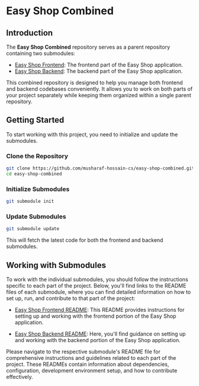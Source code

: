 # Easy Shop Combined

## Introduction

The **Easy Shop Combined** repository serves as a parent repository containing two submodules:

- [Easy Shop Frontend](https://github.com/musharaf-hossain-cs/easy-shop-frontend.git): The frontend part of the Easy Shop application.
- [Easy Shop Backend](https://github.com/musharaf-hossain-cs/easy-shop-backend.git): The backend part of the Easy Shop application.

This combined repository is designed to help you manage both frontend and backend codebases conveniently. It allows you to work on both parts of your project separately while keeping them organized within a single parent repository.

## Getting Started

To start working with this project, you need to initialize and update the submodules.

### Clone the Repository

```bash
git clone https://github.com/musharaf-hossain-cs/easy-shop-combined.git
cd easy-shop-combined
```

### Initialize Submodules

```bash
git submodule init
```

### Update Submodules

```bash
git submodule update
```

This will fetch the latest code for both the frontend and backend submodules.

## Working with Submodules

To work with the individual submodules, you should follow the instructions specific to each part of the project. Below, you'll find links to the README files of each submodule, where you can find detailed information on how to set up, run, and contribute to that part of the project:

- [Easy Shop Frontend README](https://github.com/musharaf-hossain-cs/easy-shop-frontend/blob/master/README.md): This README provides instructions for setting up and working with the frontend portion of the Easy Shop application.

- [Easy Shop Backend README](https://github.com/musharaf-hossain-cs/easy-shop-backend/blob/master/README.md): Here, you'll find guidance on setting up and working with the backend portion of the Easy Shop application.

Please navigate to the respective submodule's README file for comprehensive instructions and guidelines related to each part of the project. These READMEs contain information about dependencies, configuration, development environment setup, and how to contribute effectively.
